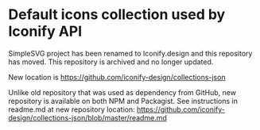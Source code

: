 # Default icons collection used by Iconify API

SimpleSVG project has been renamed to Iconify.design and this repository has moved. This repository is archived and no longer updated.

New location is https://github.com/iconify-design/collections-json

Unlike old repository that was used as dependency from GitHub, new repository is available on both NPM and Packagist. See instructions in readme.md at new repository location: https://github.com/iconify-design/collections-json/blob/master/readme.md
